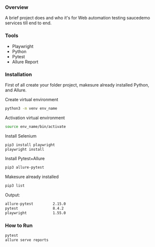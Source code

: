 
### Overview

A brief project does and who it's for Web automation testing saucedemo services till end to end.


### Tools

- Playwright
- Python
- Pytest
- Allure Report

### Installation

First of all create your folder project, makesure already installed Python, and Allure.

Create virtual environment
```bash
python3 -m venv env_name
```
    
Activation virtual environment
```bash
source env_name/bin/activate
```

Install Selenium
```bash
pip3 install playwright
playwright install
```

Install Pytest+Allure
```bash
pip3 allure-pytest
```

Makesure already installed
```bash
pip3 list
```
Output:
```bash
allure-pytest         2.15.0
pytest                8.4.2
playwright            1.55.0
```

### How to Run

```bash
pytest
allure serve reports
```
